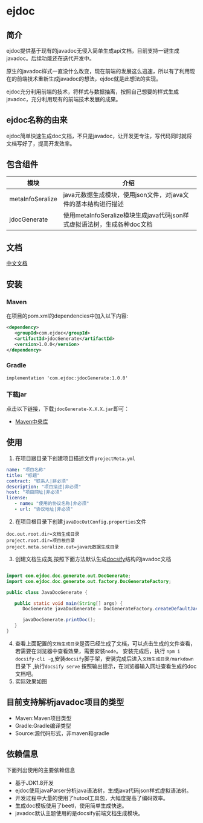 # ejdoc
## 简介
ejdoc提供基于现有的javadoc无侵入简单生成api文档，目前支持一键生成javadoc。后续功能还在迭代开发中。

原生的javadoc样式一直没什么改变，现在前端的发展这么迅速，所以有了利用现在的前端技术重新生成javadoc的想法，ejdoc就是此想法的实现。

ejdoc充分利用前端的技术，将样式与数据抽离，按照自己想要的样式生成javadoc，充分利用现有的前端技术发展的成果。

## ejdoc名称的由来
ejdoc简单快速生成doc文档，不只是javadoc，让开发更专注，写代码同时就将文档写好了，提高开发效率。

## 包含组件


| 模块               | 介绍                                                     |
|------------------|--------------------------------------------------------|
| metaInfoSeralize | java元数据生成模块，使用json文件，对java文件的基本结构进行描述                  |
| jdocGenerate     | 使用metaInfoSeralize模块生成java代码json样式虚拟语法树，生成各种doc文档 |


## 文档

[中文文档](https://www.ejdoc.com/docs/)

## 安装

### Maven
在项目的pom.xml的dependencies中加入以下内容:

```xml
<dependency>
   <groupId>com.ejdoc</groupId>
   <artifactId>jdocGenerate</artifactId>
   <version>1.0.0</version>
</dependency>
```

### Gradle
```
implementation 'com.ejdoc:jdocGenerate:1.0.0'
```

### 下载jar

点击以下链接，下载`jdocGenerate-X.X.X.jar`即可：

- [Maven中央库](https://repo1.maven.org/maven2/cn/hutool/hutool-all/5.8.9/)

## 使用
1. 在项目跟目录下创建项目描述文件`projectMeta.yml`

```yaml
name: "项目名称"
title: "标题"
contract: "联系人|非必须"
description: "项目描述|非必须"
host: "项目网址|非必须"
license:
   - name: "使用的协议名称|非必须"
   - url: "协议地址|非必须"
```

2. 在项目根目录下创建`javaDocOutConfig.properties`文件

```properties
doc.out.root.dir=文档生成目录
project.root.dir=项目根目录
project.meta.seralize.out=java元数据生成目录
```

3. 创建文档生成类,按照下面方法默认生成[docsify](https://docsify.js.org/)结构的javadoc文档

```java

import com.ejdoc.doc.generate.out.DocGenerate;
import com.ejdoc.doc.generate.out.factory.DocGenerateFactory;

public class JavaDocGenerate {

   public static void main(String[] args) {
      DocGenerate javaDocGenerate = DocGenerateFactory.createDefaultJavaDocGenerate();

      javaDocGenerate.printDoc();
   }
}
```
4. 查看上面配置的`文档生成目录`是否已经生成了文档，可以点击生成的文件查看，若需要在浏览器中查看效果，需要安装`node`。
   安装完成后，执行 `npm i docsify-cli -g`,安装`docsify`脚手架，安装完成后进入`文档生成目录/markdown`目录下 ,执行`docsify serve`
   按照输出提示，在浏览器输入网址查看生成的doc文档吧。
5. 实际效果如图

## 目前支持解析javadoc项目的类型
* Maven:Maven项目类型
* Gradle:Gradle编译类型
* Source:源代码形式，非maven和gradle

## 依赖信息
下面列出使用的主要依赖信息
* 基于JDK1.8开发
* ejdoc使用javaParser分析java语法树，生成java代码json样式虚拟语法树。
* 开发过程中大量的使用了hutool工具包，大幅度提高了编码效率。
* 生成doc模板使用了beetl，使用简单生成快速。
* javadoc默认主题使用的是docsify前端文档生成模块。
